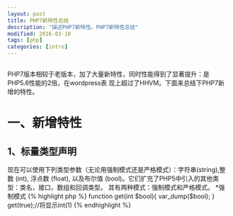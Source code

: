 ```yaml
---
layout: post
title: PHP7新特性总结
description: "描述PHP7新特性。PHP7新特性总结"
modified: 2016-03-18
tags: [php]
categories: [intro]
---
```

<figure>
	<a href="#"><img src="http://pic.chinaz.com/2016/0126/20160125165737_60612.jpg" alt=""></a>
</figure>

PHP7版本相较于老版本，加了大量新特性，同时性能得到了显著提升：是PHP5.6性能的2倍，在wordpress表
现上超过了HHVM。下面来总结下PHP7新增的特性。
# 一、新增特性

## 1、标量类型声明
现在可以使用下列类型参数（无论用强制模式还是严格模式）：字符串(string),整数 (int), 浮点数
(float), 以及布尔值 (bool)。它们扩充了PHP5中引入的其他类型：类名，接口，数组和回调类型。
其有两种模式：强制模式和严格模式。
*强制模式
{% highlight php %}
function get(int $bool){
var_dump($bool);
}
get(true);//将显示int(1)
{% endhighlight %}
